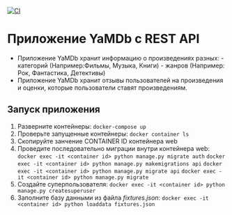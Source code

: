 [![CI](https://github.com/Srtlyan/yamdb_final/actions/workflows/yamdb_workflow.yaml/badge.svg)](https://github.com/Srtlyan/yamdb_final/actions/workflows/yamdb_workflow.yaml)

# Приложение YaMDb c REST API

* Приложение YaMDb хранит информацию о произведениях разных:
\- категорий (Например:Фильмы, Музыка, Книги)
\- жанров (Например: Рок, Фантастика, Детективы)
* Приложение YaMDb хранит отзывы пользователей на произведения и оценки, которые пользователи ставят произведениям. 

## Запуск приложения


1. Разверните контейнеры:
`docker-compose up`
2. Проверьте запущенные контейнеры:
`docker container ls`
3. Скопируйте занчение CONTAINER ID контейнера web
4. Проведите последовательно миграции внутри контейнера web:
`docker exec -it <container id> python manage.py migrate auth`
`docker exec -it <container id> python manage.py makemigrations api`
`docker exec -it <container id> python manage.py migrate api`
`docker exec -it <container id> python manage.py migrate`
5. Создайте суперпользователя:
`docker exec -it <container id> python manage.py createsuperuser` 
6. Заполните базу данными из файла *fixtures.json*:
 `docker exec -it <container id> python loaddata fixtures.json`